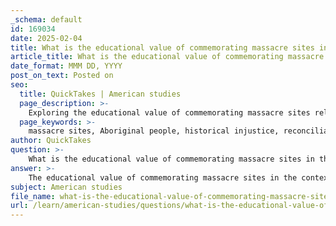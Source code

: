 ```yaml
---
_schema: default
id: 169034
date: 2025-02-04
title: What is the educational value of commemorating massacre sites in the context of violence against Aboriginal people?
article_title: What is the educational value of commemorating massacre sites in the context of violence against Aboriginal people?
date_format: MMM DD, YYYY
post_on_text: Posted on
seo:
  title: QuickTakes | American studies
  page_description: >-
    Exploring the educational value of commemorating massacre sites related to violence against Aboriginal people, highlighting acknowledgment of injustices, reconciliation efforts, public education, and cultural heritage.
  page_keywords: >-
    massacre sites, Aboriginal people, historical injustice, reconciliation, education, cultural identity, public memory, historical interpretation, colonization, dialogue
author: QuickTakes
question: >-
    What is the educational value of commemorating massacre sites in the context of violence against Aboriginal people?
answer: >-
    The educational value of commemorating massacre sites in the context of violence against Aboriginal people is multifaceted and significant for several reasons:\n\n1. **Acknowledgment of Historical Injustices**: Commemorating massacre sites serves as a formal recognition of the violence and injustices faced by Aboriginal communities. This acknowledgment is crucial for understanding the historical context of current social issues and the ongoing impact of colonization. For instance, the Myall Creek Massacre Memorial not only commemorates the victims of the 1838 massacre but also highlights the legal accountability of settlers, marking a pivotal moment in Australian history where some settlers were held responsible for their actions.\n\n2. **Reconciliation and Healing**: Memorials can facilitate reconciliation between Aboriginal and non-Aboriginal communities. The collaborative unveiling of the Myall Creek Massacre Memorial by descendants of both victims and perpetrators exemplifies how such memorials can foster dialogue and healing. This process helps to restore relationships and build mutual understanding, which is essential for moving forward in a more equitable society.\n\n3. **Education and Awareness**: These memorials serve as educational tools that inform the public about the violent history of colonization and its effects on Aboriginal peoples. They challenge dominant narratives that often glorify settlers while neglecting the perspectives and rights of Indigenous peoples. For example, the La Grange Massacre Memorial was initially created to honor white explorers but was later amended to include Aboriginal perspectives, thereby educating visitors about the complexities of these historical events.\n\n4. **Cultural Identity and Heritage**: Commemorating massacre sites contributes to the preservation of Aboriginal cultural identity and heritage. It allows Aboriginal communities to assert their history and experiences, countering the erasure that often accompanies colonial narratives. Memorials can become sites of cultural expression and pride, reinforcing the significance of Aboriginal heritage in the broader national narrative.\n\n5. **Public Memory and Historical Interpretation**: The presence of these memorials in public spaces influences collective memory and historical interpretation. They serve as reminders of the past, prompting society to reflect on its history and the ongoing implications of that history. The Kalkadoon Monument, for instance, commemorates a conflict that remains relevant today, as it reflects ongoing societal tensions and the need for dialogue about land rights and historical grievances.\n\n6. **Contested Spaces and Ongoing Dialogue**: The existence of massacre memorials often highlights contested spaces in public memory, where differing perspectives on history clash. This contestation can lead to important discussions about how history is remembered and who gets to tell that history. The vandalism of memorials, such as the Kalkadoon Monument, underscores the ongoing tensions and the need for continued engagement with these difficult histories.\n\nIn summary, commemorating massacre sites is not merely about remembering the past; it is an essential practice for fostering understanding, reconciliation, and education about the historical and ongoing impacts of violence against Aboriginal people. These memorials play a critical role in shaping public memory, promoting cultural identity, and encouraging dialogue about justice and rights in contemporary society.
subject: American studies
file_name: what-is-the-educational-value-of-commemorating-massacre-sites-in-the-context-of-violence-against-aboriginal-people.md
url: /learn/american-studies/questions/what-is-the-educational-value-of-commemorating-massacre-sites-in-the-context-of-violence-against-aboriginal-people
---
```


&nbsp;